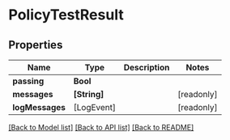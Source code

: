 # PolicyTestResult

## Properties
Name | Type | Description | Notes
------------ | ------------- | ------------- | -------------
**passing** | **Bool** |  | 
**messages** | **[String]** |  | [readonly] 
**logMessages** | [LogEvent] |  | [readonly] 

[[Back to Model list]](../README.md#documentation-for-models) [[Back to API list]](../README.md#documentation-for-api-endpoints) [[Back to README]](../README.md)


